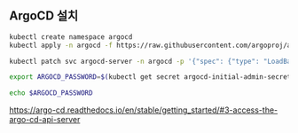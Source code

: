 ## ArgoCD 설치
```sh
kubectl create namespace argocd
kubectl apply -n argocd -f https://raw.githubusercontent.com/argoproj/argo-cd/stable/manifests/install.yaml

kubectl patch svc argocd-server -n argocd -p '{"spec": {"type": "LoadBalancer"}}'

export ARGOCD_PASSWORD=$(kubectl get secret argocd-initial-admin-secret  -n argocd -o jsonpath="{.data.password}" | base64 -d)

echo $ARGOCD_PASSWORD
```

https://argo-cd.readthedocs.io/en/stable/getting_started/#3-access-the-argo-cd-api-server
